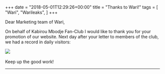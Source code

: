 +++
date = "2018-05-01T12:29:26+00:00"
title = "Thanks to Wari!"
tags = [
    "Wari",
    "Warileaks",
]
+++

Dear Marketing team of Wari,

On behalf of Kabirou Mbodje Fan-Club I would like to thank you for your promotion of our website. Next day after your letter to members of the club, we had a record in daily visitors:

<!--more-->

<div class="container" style="width:auto">
  <a target="blank" href="https://res.cloudinary.com/vincentstradic/image/upload/v1525865754/family/stats.jpg">
    <img src="https://res.cloudinary.com/vincentstradic/image/upload/v1525865754/family/stats.jpg" style="max-width:100%">
  </a>
</div>
<br>
Keep up the good work!

<hr>
